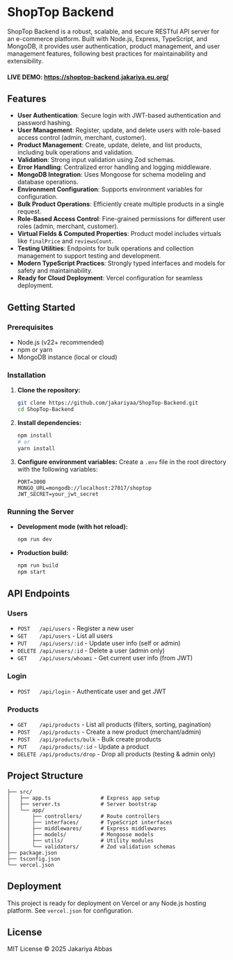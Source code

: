 # ShopTop Backend

ShopTop Backend is a robust, scalable, and secure RESTful API server for an e-commerce platform. Built with Node.js, Express, TypeScript, and MongoDB, it provides user authentication, product management, and user management features, following best practices for maintainability and extensibility.

#### LIVE DEMO: https://shoptop-backend.jakariya.eu.org/

## Features

- **User Authentication**: Secure login with JWT-based authentication and password hashing.
- **User Management**: Register, update, and delete users with role-based access control (admin, merchant, customer).
- **Product Management**: Create, update, delete, and list products, including bulk operations and validation.
- **Validation**: Strong input validation using Zod schemas.
- **Error Handling**: Centralized error handling and logging middleware.
- **MongoDB Integration**: Uses Mongoose for schema modeling and database operations.
- **Environment Configuration**: Supports environment variables for configuration.
- **Bulk Product Operations**: Efficiently create multiple products in a single request.
- **Role-Based Access Control**: Fine-grained permissions for different user roles (admin, merchant, customer).
- **Virtual Fields & Computed Properties**: Product model includes virtuals like `finalPrice` and `reviewsCount`.
- **Testing Utilities**: Endpoints for bulk operations and collection management to support testing and development.
- **Modern TypeScript Practices**: Strongly typed interfaces and models for safety and maintainability.
- **Ready for Cloud Deployment**: Vercel configuration for seamless deployment.

## Getting Started

### Prerequisites

- Node.js (v22+ recommended)
- npm or yarn
- MongoDB instance (local or cloud)

### Installation

1. **Clone the repository:**
   ```sh
   git clone https://github.com/jakariyaa/ShopTop-Backend.git
   cd ShopTop-Backend
   ```
2. **Install dependencies:**
   ```sh
   npm install
   # or
   yarn install
   ```
3. **Configure environment variables:**
   Create a `.env` file in the root directory with the following variables:
   ```env
   PORT=3000
   MONGO_URL=mongodb://localhost:27017/shoptop
   JWT_SECRET=your_jwt_secret
   ```

### Running the Server

- **Development mode (with hot reload):**
  ```sh
  npm run dev
  ```
- **Production build:**
  ```sh
  npm run build
  npm start
  ```

## API Endpoints

### Users

- `POST   /api/users` - Register a new user
- `GET    /api/users` - List all users
- `PUT    /api/users/:id` - Update user info (self or admin)
- `DELETE /api/users/:id` - Delete a user (admin only)
- `GET    /api/users/whoami` - Get current user info (from JWT)

### Login

- `POST   /api/login` - Authenticate user and get JWT

### Products

- `GET    /api/products` - List all products (filters, sorting, pagination)
- `POST   /api/products` - Create a new product (merchant/admin)
- `POST   /api/products/bulk` - Bulk create products
- `PUT    /api/products/:id` - Update a product
- `DELETE /api/products/drop` - Drop all products (testing & admin only)

## Project Structure

```
├── src/
│   ├── app.ts                # Express app setup
│   ├── server.ts             # Server bootstrap
│   └── app/
│       ├── controllers/      # Route controllers
│       ├── interfaces/       # TypeScript interfaces
│       ├── middlewares/      # Express middlewares
│       ├── models/           # Mongoose models
│       ├── utils/            # Utility modules
│       └── validators/       # Zod validation schemas
├── package.json
├── tsconfig.json
└── vercel.json
```

## Deployment

This project is ready for deployment on Vercel or any Node.js hosting platform. See `vercel.json` for configuration.

## License

MIT License © 2025 Jakariya Abbas
